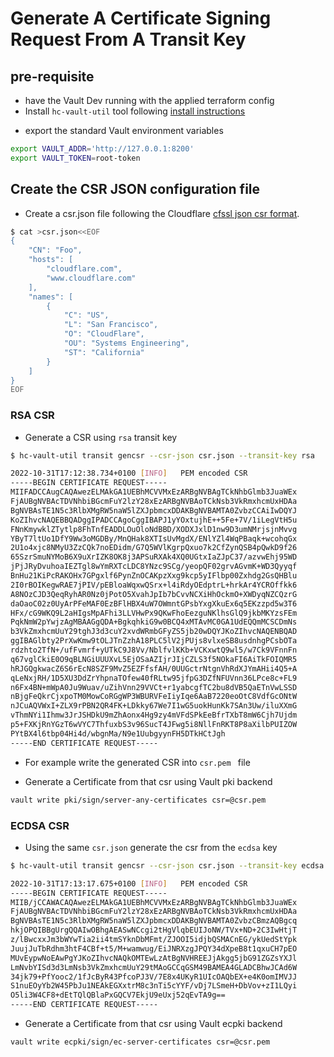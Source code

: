 # Generate A Certificate Signing Request From A Transit Key

## pre-requisite

- have the Vault Dev running with the applied terraform config
- Install `hc-vault-util` tool following [install instructions](https://vdbulcke.github.io/hc-vault-util/install/)


* export the standard Vault environment variables 

```bash
export VAULT_ADDR='http://127.0.0.1:8200'
export VAULT_TOKEN=root-token
```

## Create the CSR JSON configuration file

* Create a csr.json file following the Cloudflare [cfssl json csr format](https://github.com/cloudflare/cfssl#signing). 

```bash
$ cat >csr.json<<EOF
{
    "CN": "Foo",
    "hosts": [
        "cloudflare.com",
        "www.cloudflare.com"
    ],
    "names": [
        {
            "C": "US",
            "L": "San Francisco",
            "O": "CloudFlare",
            "OU": "Systems Engineering",
            "ST": "California"
        }
    ]
}
EOF

```

### RSA CSR
* Generate a CSR using `rsa` transit key 

```bash
$ hc-vault-util transit gencsr --csr-json csr.json --transit-key rsa  

2022-10-31T17:12:38.734+0100 [INFO]   PEM encoded CSR
-----BEGIN CERTIFICATE REQUEST-----
MIIFADCCAugCAQAwezELMAkGA1UEBhMCVVMxEzARBgNVBAgTCkNhbGlmb3JuaWEx
FjAUBgNVBAcTDVNhbiBGcmFuY2lzY28xEzARBgNVBAoTCkNsb3VkRmxhcmUxHDAa
BgNVBAsTE1N5c3RlbXMgRW5naW5lZXJpbmcxDDAKBgNVBAMTA0ZvbzCCAiIwDQYJ
KoZIhvcNAQEBBQADggIPADCCAgoCggIBAPJ1yYOxtujhE++5Fe+7V/1iLegVtH5u
FNnKmywklZTytlp8FhTnfEADDLOuOloNdBBD/XODXJxlD1nw9D3umNMrjsjnMvvg
YByT7ltUo1DfY9Ww3oMGDBy/MnQHak8XTIsUvMgdX/ENlYZl4WqPBaqk+wcohqGx
2U1o4xjc8NMyU3ZzCQk7noEDidm/G7Q5WVlKgrpQxuo7k2CfZynQSB4pQwkD9f26
65SzrSmuNYMoB6X9uXrIZK8OK8j3APSuRXAk4XQ0UGtxIaZJpC37/azvwEhj95WD
jPjJRyDvuhoaIEZTgl8wYmRXTcLDC8YNzc9SCg/yeopQF02grvAGvmK+WD3Qyyqf
BnHu21KiPcRAKOHx7GPgxlf6PynZnOCAKpzXxg9kcp5yIFlbp00Zxhdg2GsQHBlu
2I0rBOIKegwRAE7jPIV/pEBloaWqxwQSrx+l4iRdyOEdptrL+hrkAr4YCROffkk6
A8NOzCJD3QeqRyhAR0Nz0jPotO5XvahJpIb7bCvvNCXiHhOckmO+XWDyqNZCQzrG
daOaoC02z0UyArPFeMAF0EzBFlHBX4uW7OWmntGPsbYxgXkuEx6q5EKzzpd5w3T6
HFx/cG9WKQ9L2aHIgsMpAFhi3LLVHwPx9QKwFhoEezguNKlhsGlQ9jkbMKYzsFEm
PqkNmW2pYwjzAgMBAAGgQDA+BgkqhkiG9w0BCQ4xMTAvMC0GA1UdEQQmMCSCDmNs
b3VkZmxhcmUuY29tghJ3d3cuY2xvdWRmbGFyZS5jb20wDQYJKoZIhvcNAQENBQAD
ggIBAGlbty2PrXwKmw9tOLJTnZzhA18PLC5lV2jPUjs8vlxeSB8usdnhgPCsbOTa
rdzhto2TfN+/ufFvmrf+yUTkC9J8Vv/NblfvlKKb+VCKxwtQ9wl5/w7Ck9VFnnFn
q67vglCkiE0O9qBLNGiUUUXvL5EjOSaAZIjrJIjCZLS3f5NOkaFI6AiTkFOIQMR5
hRJGQgkwacZ6S6rEcN8SZF9MvZ5EZFfsfAH/0UUGctrNtgnVhRdXJYmAHii4Q5+A
qLeNxjRH/1D5XU3DdZrYhpnaTOfew40fRLtw95jfpG3DZfNFUVnn36LPce8c+FL9
n6Fx4BN+mWpA0Ju9Wuav/uZihVnn29VVCt+r1yabcgfTC2bu8dVB5QaETnVwLSSD
nBjgFeQkrCjxpoTM0MowCoRGgWP3WBURVFeIiyIqe6AaB7220eoOtC8VdfGcONtW
nJCuAQVWxI+ZLX9rPBN2QR4FK+LDkky67We7I1wG5uokHunKk7SAn3Uw/iluXXmG
vThmNYi1Ihmw3JrJSHDkU9mZhAonx4Hg9zy4mVFdSPkEeBfrTXbT8mW6Cjh7Ujdm
p5+FXKjRnYGzT6wVYC7ThfuxbS3v96SucT4JFwg5i8NllFnRKT8P8aXilbPUIZOW
PYtBX4l6tbp04Hi4d/wbgnMa/N9e1UubgyynFH5DTkHCtJgh
-----END CERTIFICATE REQUEST-----

```

* For example write the generated CSR into `csr.pem ` file

* Generate a Certificate from that csr using Vault pki backend
```bash
vault write pki/sign/server-any-certificates csr=@csr.pem 
```



### ECDSA CSR

* Using the same `csr.json` generate the csr from the `ecdsa` key
```bash
$ hc-vault-util transit gencsr --csr-json csr.json --transit-key ecdsa

2022-10-31T17:13:17.675+0100 [INFO]   PEM encoded CSR
-----BEGIN CERTIFICATE REQUEST-----
MIIB/jCCAWACAQAwezELMAkGA1UEBhMCVVMxEzARBgNVBAgTCkNhbGlmb3JuaWEx
FjAUBgNVBAcTDVNhbiBGcmFuY2lzY28xEzARBgNVBAoTCkNsb3VkRmxhcmUxHDAa
BgNVBAsTE1N5c3RlbXMgRW5naW5lZXJpbmcxDDAKBgNVBAMTA0ZvbzCBmzAQBgcq
hkjOPQIBBgUrgQQAIwOBhgAEASwNCcgi2tHgVlqbEUIJoNW/TVx+ND+2C3IwHtjT
z/lBwcxxJm3bWYwTia2ii4tmSYknDbMFmt/ZJOOI5idjbQSMACnEG/ykUedStYpk
JuujJuTbRdhm3htF4CBf+t5/M+wamwug/EiJNRXzgJPQY34dXpeB8t1qxuCH7pEO
MUvEypwNoEAwPgYJKoZIhvcNAQkOMTEwLzAtBgNVHREEJjAkgg5jbG91ZGZsYXJl
LmNvbYISd3d3LmNsb3VkZmxhcmUuY29tMAoGCCqGSM49BAMEA4GLADCBhwJCAd6W
34jk79+PfYooc2/1fJcByR43PfcoPJ3V/7E8x4UKyR1UIcOAQbEX+e4K0omIMVJJ
S1nuEOyYb2W45PbJu1NEAkEGXxtrM8c3nTi5cYYF/vDj7LSmeH+DbVov+zI1LQyi
O5li3W4CF8+dEtTQlQBlaPxGQCV7EkjU9eUxj52qEvTA9g==
-----END CERTIFICATE REQUEST-----
```

*  Generate a Certificate from that csr using Vault ecpki backend
```bash
vault write ecpki/sign/ec-server-certificates csr=@csr.pem
```